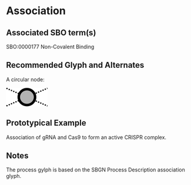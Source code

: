 # Association

## Associated SBO term(s)
SBO:0000177 Non-Covalent Binding

## Recommended Glyph and Alternates
A circular node:

![glyph specification](association-specification.png)

## Prototypical Example

Association of gRNA and Cas9 to form an active CRISPR complex.

## Notes
The process gylph is based on the SBGN Process Description association glyph.
